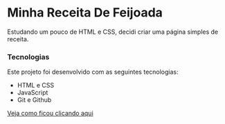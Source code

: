 <h1>Minha Receita De Feijoada</h1>

<p>Estudando um pouco de HTML e CSS, decidi criar uma página simples de receita.</p>

<h3>Tecnologias</h3>

<p>Este projeto foi desenvolvido com as seguintes tecnologias:</p>

<ul>
<li>HTML e CSS</li>
<li>JavaScript</li>
<li>Git e Github
</li>

</ul>






<a href="https://rodrigues19.github.io/receita-de-feijoada/">
<p>Veja como ficou clicando aqui</p>
</a>